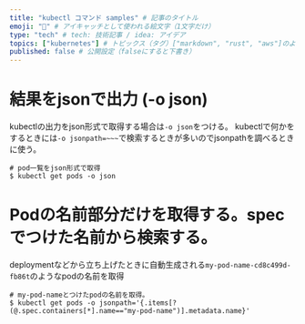 ```yaml
---
title: "kubectl コマンド samples" # 記事のタイトル
emoji: "🐻" # アイキャッチとして使われる絵文字（1文字だけ）
type: "tech" # tech: 技術記事 / idea: アイデア
topics: ["kubernetes"] # トピックス（タグ）["markdown", "rust", "aws"]のように指定する
published: false # 公開設定（falseにすると下書き）
---
```



# 結果をjsonで出力 (-o json)

kubectlの出力をjson形式で取得する場合は`-o json`をつける。
kubectlで何かをするときには`-o jsonpath=~~~`で検索するときが多いのでjsonpathを調べるときに使う。

```
# pod一覧をjson形式で取得
$ kubectl get pods -o json
```

# Podの名前部分だけを取得する。specでつけた名前から検索する。

deploymentなどから立ち上げたときに自動生成される`my-pod-name-cd8c499d-fb86t`のようなpodの名前を取得


```
# my-pod-nameとつけたpodの名前を取得。
$ kubectl get pods -o jsonpath='{.items[?(@.spec.containers[*].name=="my-pod-name")].metadata.name}'
```
